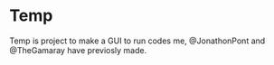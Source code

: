 # Temp
Temp is project to make a GUI to run codes me, @JonathonPont and @TheGamaray have previosly made.
